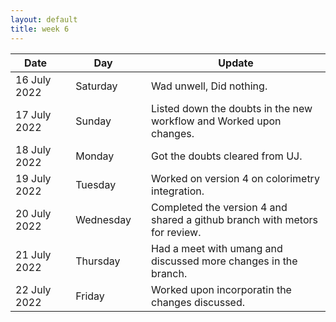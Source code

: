 ```yaml
---
layout: default
title: week 6
---
```


|Date        ||Day          ||Update
| -----------|-|------------|-|-------------|
16 July 2022 ||Saturday        ||  Wad unwell, Did nothing.
17 July 2022 ||Sunday        ||  Listed down the doubts in the new workflow and Worked upon changes.
18 July 2022 ||Monday        ||  Got the doubts cleared from UJ.
19 July 2022 ||Tuesday        ||  Worked on version 4 on colorimetry integration.
20 July 2022 ||Wednesday        ||  Completed the version 4 and shared a github branch with metors for review.
21 July 2022 ||Thursday        ||  Had a meet with umang and discussed more changes in the branch. 
22 July 2022 ||Friday        ||  Worked upon incorporatin the changes discussed.
